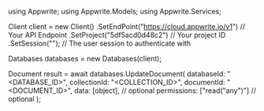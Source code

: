 using Appwrite;
using Appwrite.Models;
using Appwrite.Services;

Client client = new Client()
    .SetEndPoint("https://cloud.appwrite.io/v1") // Your API Endpoint
    .SetProject("5df5acd0d48c2") // Your project ID
    .SetSession(""); // The user session to authenticate with

Databases databases = new Databases(client);

Document result = await databases.UpdateDocument(
    databaseId: "<DATABASE_ID>",
    collectionId: "<COLLECTION_ID>",
    documentId: "<DOCUMENT_ID>",
    data: [object], // optional
    permissions: ["read("any")"] // optional
);